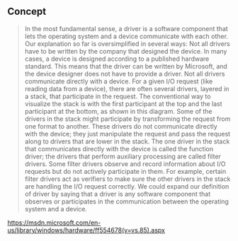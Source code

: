 ## Concept
> In the most fundamental sense, a driver is a software component that lets the operating system and a device communicate with each other.
Our explanation so far is oversimplified in several ways:
Not all drivers have to be written by the company that designed the device. In many cases, a device is designed according to a published hardware standard. This means that the driver can be written by Microsoft, and the device designer does not have to provide a driver.
Not all drivers communicate directly with a device. For a given I/O request (like reading data from a device), there are often several drivers, layered in a stack, that participate in the request. The conventional way to visualize the stack is with the first participant at the top and the last participant at the bottom, as shown in this diagram. Some of the drivers in the stack might participate by transforming the request from one format to another. These drivers do not communicate directly with the device; they just manipulate the request and pass the request along to drivers that are lower in the stack.
The one driver in the stack that communicates directly with the device is called the function driver; the drivers that perform auxiliary processing are called filter drivers.
Some filter drivers observe and record information about I/O requests but do not actively participate in them. For example, certain filter drivers act as verifiers to make sure the other drivers in the stack are handling the I/O request correctly.
We could expand our definition of driver by saying that a driver is any software component that observes or participates in the communication between the operating system and a device.

https://msdn.microsoft.com/en-us/library/windows/hardware/ff554678(v=vs.85).aspx
